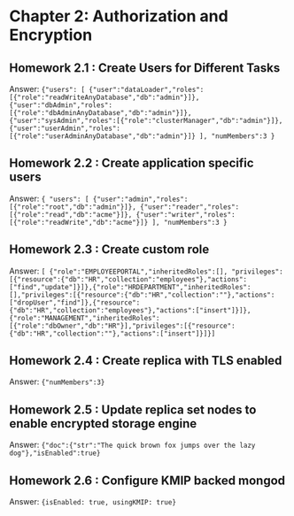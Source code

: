 # Chapter 2: Authorization and Encryption
## Homework 2.1 : Create Users for Different Tasks
Answer: 
```{"users": [ {"user":"dataLoader","roles":[{"role":"readWriteAnyDatabase","db":"admin"}]}, {"user":"dbAdmin","roles":[{"role":"dbAdminAnyDatabase","db":"admin"}]}, {"user":"sysAdmin","roles":[{"role":"clusterManager","db":"admin"}]}, {"user":"userAdmin","roles":[{"role":"userAdminAnyDatabase","db":"admin"}]} ], "numMembers":3 }```

## Homework 2.2 : Create application specific users
Answer: 
```{ "users": [ {"user":"admin","roles":[{"role":"root","db":"admin"}]}, {"user":"reader","roles":[{"role":"read","db":"acme"}]}, {"user":"writer","roles":[{"role":"readWrite","db":"acme"}]} ], "numMembers":3 }```

## Homework 2.3 : Create custom role
Answer: 
```[ {"role":"EMPLOYEEPORTAL","inheritedRoles":[], "privileges":[{"resource":{"db":"HR","collection":"employees"},"actions":["find","update"]}]},{"role":"HRDEPARTMENT","inheritedRoles":[],"privileges":[{"resource":{"db":"HR","collection":""},"actions":["dropUser","find"]},{"resource":{"db":"HR","collection":"employees"},"actions":["insert"]}]},{"role":"MANAGEMENT","inheritedRoles":[{"role":"dbOwner","db":"HR"}],"privileges":[{"resource":{"db":"HR","collection":""},"actions":["insert"]}]}]```

## Homework 2.4 : Create replica with TLS enabled
Answer: 
```{"numMembers":3}```

## Homework 2.5 : Update replica set nodes to enable encrypted storage engine
Answer: 
```{"doc":{"str":"The quick brown fox jumps over the lazy dog"},"isEnabled":true}```

## Homework 2.6 : Configure KMIP backed mongod
Answer: 
```{isEnabled: true, usingKMIP: true}```